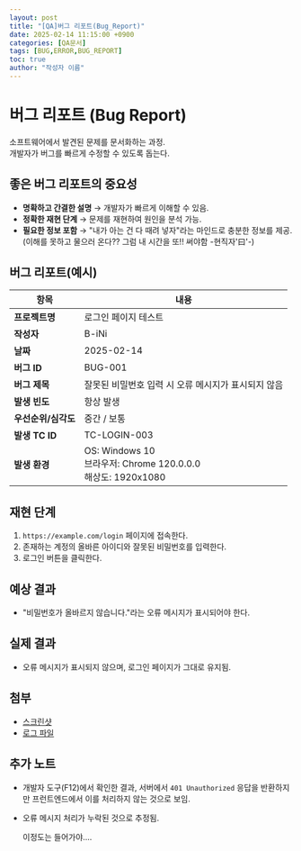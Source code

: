 ```yaml
---
layout: post
title: "[QA]버그 리포트(Bug_Report)"
date: 2025-02-14 11:15:00 +0900
categories: [QA문서]
tags: [BUG,ERROR,BUG_REPORT]
toc: true
author: "작성자 이름"
---
```



# 버그 리포트 (Bug Report)

소프트웨어에서 발견된 문제를 문서화하는 과정.  
개발자가 버그를 빠르게 수정할 수 있도록 돕는다.

## 좋은 버그 리포트의 중요성

- **명확하고 간결한 설명** → 개발자가 빠르게 이해할 수 있음.  
- **정확한 재현 단계** → 문제를 재현하여 원인을 분석 가능.  
- **필요한 정보 포함** → "내가 아는 건 다 때려 넣자"라는 마인드로 충분한 정보를 제공.(이해를 못하고 물으러 온다?? 그럼 내 시간을 또!! 써야함 -현직자'曰'-)  

  

## 버그 리포트(예시)

| 항목 | 내용 |
|------|------|
| **프로젝트명** | 로그인 페이지 테스트 |
| **작성자** | B-iNi |
| **날짜** | 2025-02-14 |
| **버그 ID** | BUG-001 |
| **버그 제목** | 잘못된 비밀번호 입력 시 오류 메시지가 표시되지 않음 |
| **발생 빈도** | 항상 발생 |
| **우선순위/심각도** | 중간 / 보통 |
| **발생 TC ID** | TC-LOGIN-003 |
| **발생 환경** | OS: Windows 10  <br> 브라우저: Chrome 120.0.0.0  <br> 해상도: 1920x1080 |

## 재현 단계
1. `https://example.com/login` 페이지에 접속한다.  
2. 존재하는 계정의 올바른 아이디와 잘못된 비밀번호를 입력한다.  
3. 로그인 버튼을 클릭한다.  

## 예상 결과
- "비밀번호가 올바르지 않습니다."라는 오류 메시지가 표시되어야 한다.  

## 실제 결과
- 오류 메시지가 표시되지 않으며, 로그인 페이지가 그대로 유지됨.  

## 첨부
- [스크린샷](https://example.com/screenshot.png)  
- [로그 파일](https://example.com/log.txt)  

## 추가 노트
- 개발자 도구(F12)에서 확인한 결과, 서버에서 `401 Unauthorized` 응답을 반환하지만 프런트엔드에서 이를 처리하지 않는 것으로 보임.  
- 오류 메시지 처리가 누락된 것으로 추정됨.

    이정도는 들어가야....

